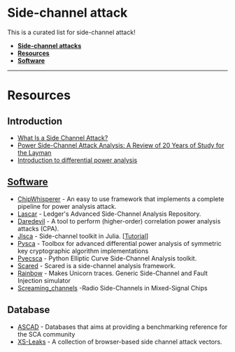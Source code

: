 # Side-channel attack

This is a curated list for side-channel attack!

- [**Side-channel attacks**](#side-channel-attack)
- [**Resources**](#resources)
- [**Software**](#software)

---


# Resources
## Introduction
* [What Is a Side Channel Attack?](https://www.wired.com/story/what-is-side-channel-attack/)
* [Power Side-Channel Attack Analysis: A Review of 20 Years of Study for the Layman](https://www.mdpi.com/2410-387X/4/2/15)
* [Introduction to differential power analysis](https://link.springer.com/article/10.1007/s13389-011-0006-y)


## [Software](http://3dem.ucsd.edu/software.shtm)
* [ChipWhisperer](https://github.com/newaetech/chipwhisperer) -  An easy to use framework that implements a complete pipeline for power analysis attack.
* [Lascar](https://github.com/Ledger-Donjon/lascar) - Ledger's Advanced Side-Channel Analysis Repository.
* [Daredevil](https://github.com/SideChannelMarvels/Daredevil) - A tool to perform (higher-order) correlation power analysis attacks (CPA).
* [Jlsca](https://github.com/Riscure/Jlsca) - Side-channel toolkit in Julia. [[Tutorial](https://github.com/ikizhvatov/jlsca-tutorials)]
* [Pysca](https://github.com/ikizhvatov/pysca) - Toolbox for advanced differential power analysis of symmetric key cryptographic algorithm implementations
* [Pyecsca](https://github.com/J08nY/pyecsca) - Python Elliptic Curve Side-Channel Analysis toolkit.
* [Scared](https://github.com/eshard/scared) - Scared is a side-channel analysis framework.
* [Rainbow](https://github.com/Ledger-Donjon/rainbow) - Makes Unicorn traces. Generic Side-Channel and Fault Injection simulator
* [Screaming_channels](https://github.com/eurecom-s3/screaming_channels) -Radio Side-Channels in Mixed-Signal Chips

## Database
* [ASCAD](https://github.com/ANSSI-FR/ASCAD) - Databases that aims at providing a benchmarking reference for the SCA community
* [XS-Leaks](https://github.com/xsleaks/xsleaks) - A collection of browser-based side channel attack vectors.


